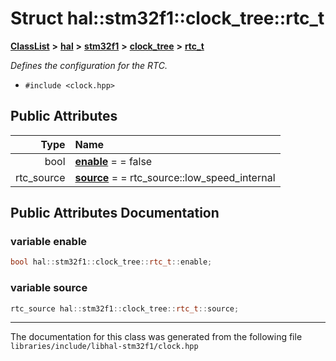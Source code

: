 

# Struct hal::stm32f1::clock\_tree::rtc\_t



[**ClassList**](annotated.md) **>** [**hal**](namespacehal.md) **>** [**stm32f1**](namespacehal_1_1stm32f1.md) **>** [**clock\_tree**](structhal_1_1stm32f1_1_1clock__tree.md) **>** [**rtc\_t**](structhal_1_1stm32f1_1_1clock__tree_1_1rtc__t.md)



_Defines the configuration for the RTC._ 

* `#include <clock.hpp>`





















## Public Attributes

| Type | Name |
| ---: | :--- |
|  bool | [**enable**](#variable-enable)   = = false<br> |
|  rtc\_source | [**source**](#variable-source)   = = rtc\_source::low\_speed\_internal<br> |












































## Public Attributes Documentation




### variable enable 

```C++
bool hal::stm32f1::clock_tree::rtc_t::enable;
```






### variable source 

```C++
rtc_source hal::stm32f1::clock_tree::rtc_t::source;
```




------------------------------
The documentation for this class was generated from the following file `libraries/include/libhal-stm32f1/clock.hpp`


